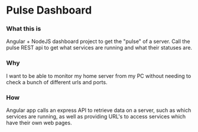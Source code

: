# Pulse Dashboard

### What this is
Angular + NodeJS dashboard project to get the "pulse" of a server. Call the pulse REST api to get what services are running and what their statuses are. 

### Why
I want to be able to monitor my home server from my PC without needing to check a bunch of different urls and ports.

### How
Angular app calls an express API to retrieve data on a server, such as which services are running, as well as providing URL's to access services which have their own web pages.
